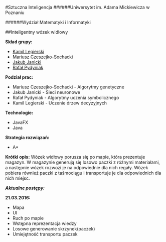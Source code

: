 ﻿#Sztuczna Inteligencja
######Uniwersytet im. Adama Mickiewicza w Poznaniu

######Wydział Matematyki i Informatyki

##Inteligentny wózek widłowy

**Skład grupy:**
* [Kamil Legierski](https://github.com/Mixer3394) 
* [Mariusz Czeszejko-Sochacki](https://github.com/MariuszCz)
* [Jakub Janicki](https://github.com/Uncpy)
* [Rafał Pydyniak](https://github.com/RafalPydyniak)

**Podział prac:**
* Mariusz Czeszejko-Sochacki - Algorytmy genetyczne
* Jakub Janicki - Sieci neuronowe
* Rafał Pydyniak - Algorytmy uczenia symbolicznego
* Kamil Legierski - Uczenie drzew decyzyjnych

**Technologie:**
* JavaFX
* Java

**Strategia rozwiązań:**
* A*

**Krótki opis:**
   Wózek widłowy porusza się po mapie, która prezentuje magazyn. W magazynie generują się losowo paczki z różnymi materiałami, a następnie wózek rozwozi je na odpowiednie dla nich regały. Wózek pobiera również paczki z taśmociągu i transportuje je dla odpowiednich dla nich miejsc.
   
***Aktualne postępy:***

**21.03.2016:**
* Mapa
* UI
* Ruch po mapie
* Wstępna reprezentacja wiedzy
* Losowe generowanie skrzynek(paczek)
* Umiejętność transportu paczek
